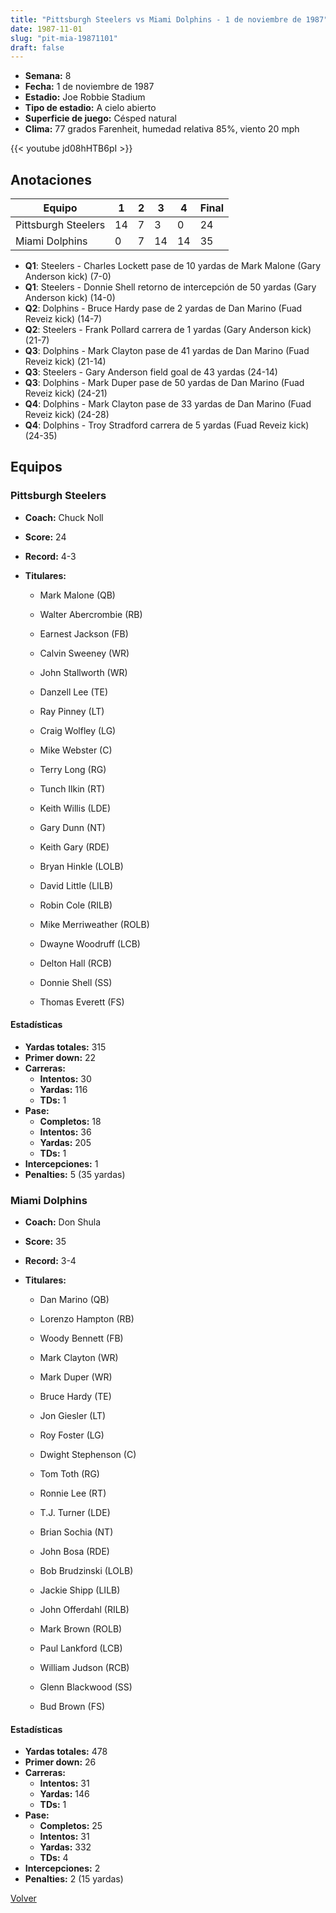 ```yaml
---
title: "Pittsburgh Steelers vs Miami Dolphins - 1 de noviembre de 1987"
date: 1987-11-01
slug: "pit-mia-19871101"
draft: false
---
```


- **Semana:** 8
- **Fecha:** 1 de noviembre de 1987
- **Estadio:** Joe Robbie Stadium
- **Tipo de estadio:** A cielo abierto
- **Superficie de juego:** Césped natural
- **Clima:** 77 grados Farenheit, humedad relativa 85%, viento 20 mph


{{< youtube jd08hHTB6pI >}}


## Anotaciones
| Equipo | 1 | 2 | 3 | 4 | Final |
|--------|---|---|---|---|-------|
| Pittsburgh Steelers  | 14 | 7 | 3 | 0  | 24 |
| Miami Dolphins  | 0 | 7 | 14 | 14  | 35 |
- **Q1**: Steelers - Charles Lockett pase de 10 yardas de Mark Malone (Gary Anderson kick) (7-0)
- **Q1**: Steelers - Donnie Shell retorno de intercepción de 50 yardas (Gary Anderson kick) (14-0)
- **Q2**: Dolphins - Bruce Hardy pase de 2 yardas de Dan Marino (Fuad Reveiz kick) (14-7)
- **Q2**: Steelers - Frank Pollard carrera de 1 yardas (Gary Anderson kick) (21-7)
- **Q3**: Dolphins - Mark Clayton pase de 41 yardas de Dan Marino (Fuad Reveiz kick) (21-14)
- **Q3**: Steelers - Gary Anderson field goal de 43 yardas (24-14)
- **Q3**: Dolphins - Mark Duper pase de 50 yardas de Dan Marino (Fuad Reveiz kick) (24-21)
- **Q4**: Dolphins - Mark Clayton pase de 33 yardas de Dan Marino (Fuad Reveiz kick) (24-28)
- **Q4**: Dolphins - Troy Stradford carrera de 5 yardas (Fuad Reveiz kick) (24-35)


## Equipos


### Pittsburgh Steelers
* **Coach:** Chuck Noll
* **Score:** 24
* **Record:** 4-3
* **Titulares:** 

  * Mark Malone (QB) 

  * Walter Abercrombie (RB) 

  * Earnest Jackson (FB) 

  * Calvin Sweeney (WR) 

  * John Stallworth (WR) 

  * Danzell Lee (TE) 

  * Ray Pinney (LT) 

  * Craig Wolfley (LG) 

  * Mike Webster (C) 

  * Terry Long (RG) 

  * Tunch Ilkin (RT) 

  * Keith Willis (LDE) 

  * Gary Dunn (NT) 

  * Keith Gary (RDE) 

  * Bryan Hinkle (LOLB) 

  * David Little (LILB) 

  * Robin Cole (RILB) 

  * Mike Merriweather (ROLB) 

  * Dwayne Woodruff (LCB) 

  * Delton Hall (RCB) 

  * Donnie Shell (SS) 

  * Thomas Everett (FS) 

#### Estadísticas
* **Yardas totales:** 315
* **Primer down:** 22
* **Carreras:**
  * **Intentos:** 30
  * **Yardas:** 116
  * **TDs:** 1
* **Pase:**
  * **Completos:** 18
  * **Intentos:** 36
  * **Yardas:** 205
  * **TDs:** 1
* **Intercepciones:** 1
* **Penalties:** 5 (35 yardas)

### Miami Dolphins
* **Coach:** Don Shula
* **Score:** 35
* **Record:** 3-4
* **Titulares:** 

  * Dan Marino (QB) 

  * Lorenzo Hampton (RB) 

  * Woody Bennett (FB) 

  * Mark Clayton (WR) 

  * Mark Duper (WR) 

  * Bruce Hardy (TE) 

  * Jon Giesler (LT) 

  * Roy Foster (LG) 

  * Dwight Stephenson (C) 

  * Tom Toth (RG) 

  * Ronnie Lee (RT) 

  * T.J. Turner (LDE) 

  * Brian Sochia (NT) 

  * John Bosa (RDE) 

  * Bob Brudzinski (LOLB) 

  * Jackie Shipp (LILB) 

  * John Offerdahl (RILB) 

  * Mark Brown (ROLB) 

  * Paul Lankford (LCB) 

  * William Judson (RCB) 

  * Glenn Blackwood (SS) 

  * Bud Brown (FS) 

#### Estadísticas
* **Yardas totales:** 478
* **Primer down:** 26
* **Carreras:**
  * **Intentos:** 31
  * **Yardas:** 146
  * **TDs:** 1
* **Pase:**
  * **Completos:** 25
  * **Intentos:** 31
  * **Yardas:** 332
  * **TDs:** 4
* **Intercepciones:** 2
* **Penalties:** 2 (15 yardas)


[Volver](/historia/1987)
